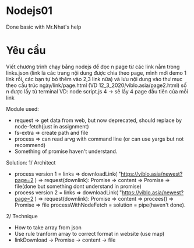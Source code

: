# Nodejs01
Done basic with Mr.Nhat's help

# Yêu cầu
Viết chương trình chạy bằng nodejs để đọc n page từ các link nằm trong links.json (link là các trang nội dung được chia theo page, mình mới demo 1 link rồi, các bạn tự bỏ thêm vào 2,3 link nữa)
và lưu nội dung vào thư mục theo cấu trúc ngày/link/page.html (VD 12_3_2020/viblo.asia/page2.html)
số n được lấy từ terminal VD: node script.js 4 -> sẽ lấy 4 page đầu tiên của mỗi link

Module used:
- request => get data from web, but now deprecated, should replace by node-fetch(just in assignment)
- fs-extra => create path and file
- process => can read arvg with command line (or can use yargs but not recommend)
- Something of promise haven't understand.

Solution:
1/ Architect
- process version 1 = links => downloadLink( "https://viblo.asia/newest?page=2 ) => request(downlink): Promise => content =>  Promise =>   file(done but something dont understand in promise)
- process version 2 = links => downloadLink( "https://viblo.asia/newest?page=2 ) => request(downlink): Promise => content => procees()  => Promise => file processWithNodeFetch = solution = pipe(haven't done).

2/ Technique
- How to take array from json
- Use rule tranform array to correct format in website (use map)
- linkDownload -> Promise -> content -> file
